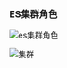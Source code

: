 ### ES集群角色





![es集群角色](E:\笔记整理\微服务技术\图解\DSL对应关系\es集群角色.png)





![集群](E:\笔记整理\微服务技术\图解\DSL对应关系\集群.png)